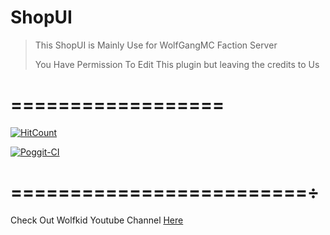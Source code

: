 # ShopUI

>This ShopUI is Mainly Use for WolfGangMC Faction Server
>
>
>You Have Permission To Edit This plugin but leaving the credits to Us
# ==================
[![HitCount](http://hits.dwyl.io/wolfkid20044/https://github.com/FutureDeveloperZ/WolfGangShopUI.svg)](http://hits.dwyl.io/wolfkid20044/https://github.com/FutureDeveloperZ/WolfGangShopUI)

[![Poggit-CI](https://poggit.pmmp.io/ci.shield/FutureDeveloperZ/WolfGangShopUI/WolfGangShopUI)](https://poggit.pmmp.io/ci/FutureDeveloperZ/WolfGangShopUI)
# =========================÷

Check Out Wolfkid Youtube Channel [Here](https://youtube.com/c/Wolfkid)
